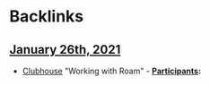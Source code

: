 
# Backlinks
## [January 26th, 2021](<January 26th, 2021.md>)
- [Clubhouse](<Clubhouse.md>) "Working with Roam"
            - **[Participants](<Participants.md>):**

